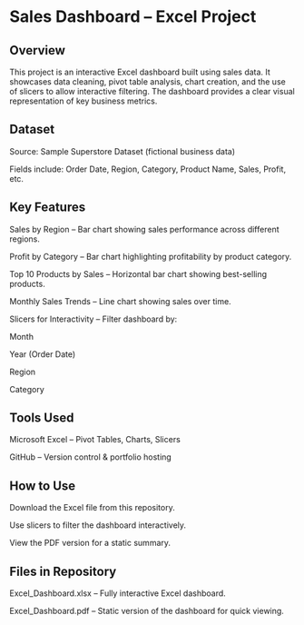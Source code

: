 # Sales Dashboard – Excel Project
## Overview
This project is an interactive Excel dashboard built using sales data.
It showcases data cleaning, pivot table analysis, chart creation, and the use of slicers to allow interactive filtering.
The dashboard provides a clear visual representation of key business metrics.

## Dataset
Source: Sample Superstore Dataset (fictional business data)

Fields include: Order Date, Region, Category, Product Name, Sales, Profit, etc.

## Key Features
Sales by Region – Bar chart showing sales performance across different regions.

Profit by Category – Bar chart highlighting profitability by product category.

Top 10 Products by Sales – Horizontal bar chart showing best-selling products.

Monthly Sales Trends – Line chart showing sales over time.

Slicers for Interactivity – Filter dashboard by:

Month

Year (Order Date)

Region

Category

## Tools Used
Microsoft Excel – Pivot Tables, Charts, Slicers

GitHub – Version control & portfolio hosting

## How to Use
Download the Excel file from this repository.

Use slicers to filter the dashboard interactively.

View the PDF version for a static summary.

## Files in Repository
Excel_Dashboard.xlsx – Fully interactive Excel dashboard.

Excel_Dashboard.pdf – Static version of the dashboard for quick viewing.

